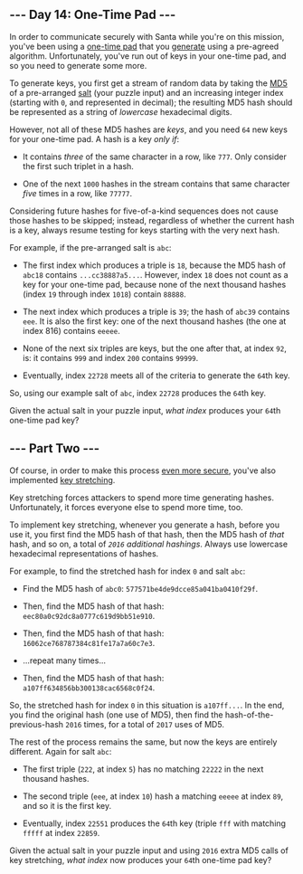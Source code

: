 ## --- Day 14: One-Time Pad --- ##

In order to communicate securely with Santa while you're on this
mission, you've been using a [one-time pad](https://en.wikipedia.org/wiki/One-time_pad)
that you [generate](https://en.wikipedia.org/wiki/Security_through_obscurity)
using a pre-agreed algorithm. Unfortunately, you've run out of keys in
your one-time pad, and so you need to generate some more.

To generate keys, you first get a stream of random data by taking the [MD5](https://en.wikipedia.org/wiki/MD5)
of a pre-arranged [salt](https://en.wikipedia.org/wiki/Salt_(cryptography))
(your puzzle input) and an increasing integer index (starting with `0`,
and represented in decimal); the resulting MD5 hash should be
represented as a string of *lowercase* hexadecimal digits.

However, not all of these MD5 hashes are *keys*, and you need `64` new
keys for your one-time pad. A hash is a key *only if*:

  * It contains *three* of the same character in a row, like `777`.
    Only consider the first such triplet in a hash.

  * One of the next `1000` hashes in the stream contains that same
    character *five* times in a row, like `77777`.

Considering future hashes for five-of-a-kind sequences does not cause
those hashes to be skipped; instead, regardless of whether the current
hash is a key, always resume testing for keys starting with the very
next hash.

For example, if the pre-arranged salt is `abc`:

  * The first index which produces a triple is `18`, because the MD5
    hash of `abc18` contains `...cc38887a5...`. However, index `18`
    does not count as a key for your one-time pad, because none of the
    next thousand hashes (index `19` through index `1018`) contain `88888`.

  * The next index which produces a triple is `39`; the hash of `abc39`
    contains `eee`. It is also the first key: one of the next thousand
    hashes (the one at index 816) contains `eeeee`.

  * None of the next six triples are keys, but the one after that, at
    index `92`, is: it contains `999` and index `200` contains `99999`.

  * Eventually, index `22728` meets all of the criteria to generate the
    `64`th key.

So, using our example salt of `abc`, index `22728` produces the `64`th
key.

Given the actual salt in your puzzle input, *what index* produces your
`64`th one-time pad key?

## --- Part Two --- ##

Of course, in order to make this process [even more secure](https://en.wikipedia.org/wiki/MD5#Security),
you've also implemented [key stretching](https://en.wikipedia.org/wiki/Key_stretching).

Key stretching forces attackers to spend more time generating hashes.
Unfortunately, it forces everyone else to spend more time, too.

To implement key stretching, whenever you generate a hash, before you
use it, you first find the MD5 hash of that hash, then the MD5 hash of
*that* hash, and so on, a total of *`2016` additional hashings*. Always
use lowercase hexadecimal representations of hashes.

For example, to find the stretched hash for index `0` and salt `abc`:

  * Find the MD5 hash of `abc0`: `577571be4de9dcce85a041ba0410f29f`.

  * Then, find the MD5 hash of that hash: `eec80a0c92dc8a0777c619d9bb51e910`.

  * Then, find the MD5 hash of that hash: `16062ce768787384c81fe17a7a60c7e3`.

  * ...repeat many times...

  * Then, find the MD5 hash of that hash: `a107ff634856bb300138cac6568c0f24`.

So, the stretched hash for index `0` in this situation is `a107ff...`.
In the end, you find the original hash (one use of MD5), then find the
hash-of-the-previous-hash `2016` times, for a total of `2017` uses of
MD5.

The rest of the process remains the same, but now the keys are entirely
different. Again for salt `abc`:

  * The first triple (`222`, at index `5`) has no matching `22222` in
    the next thousand hashes.

  * The second triple (`eee`, at index `10`) hash a matching `eeeee` at
    index `89`, and so it is the first key.

  * Eventually, index `22551` produces the `64`th key (triple `fff`
    with matching `fffff` at index `22859`.

Given the actual salt in your puzzle input and using `2016` extra MD5
calls of key stretching, *what index* now produces your `64`th one-time
pad key?
